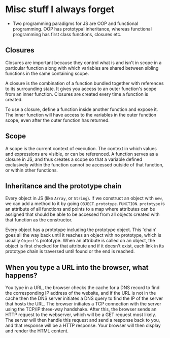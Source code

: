 # Misc stuff I always forget

- Two programming paradigms for JS are OOP and functional programming. OOP has prototypal inheritance, whereas functional programming has first class functions, closures etc.

## Closures

Closures are important because they control what is and isn't in scope in a particular function along with which variables are shared between sibling functions in the same containing scope.

A closure is the combination of a function bundled together with references to its surrounding state. It gives you access to an outer function's scope from an inner function. Closures are created every time a function is created.

To use a closure, define a function inside another function and expose it. The inner function will have access to the variables in the outer function scope, even after the outer function has returned.

## Scope

A scope is the current context of execution. The context in which values and expressions are visible, or can be referenced. A function serves as a closure in JS, and thus creates a scope so that a variable defined exclusively within the function cannot be accessed outside of that function, or within other functions.

## Inheritance and the prototype chain

Every object in JS (like `Array`, or `String`). If we construct an object with `new`, we can add a method to it by going `OBJECT.prototype.FUNCTION`. `prototype` is an attribute of all functions and points to a map where attributes can be assigned that should be able to be accessed from all objects created with that function as the constructor.

Every object has a prototype including the prototype object. This 'chain' goes all the way back until it reaches an object with no prototype, which is usually `Object`'s prototype. When an attribute is called on an object, the object is first checked for that attribute and if it doesn't exist, each link in its prototype chain is traversed until found or the end is reached.

## When you type a URL into the browser, what happens?

You type in a URL, the browser checks the cache for a DNS record to find the corresponding IP address of the website, and if the URL is not in the cache then the DNS server initiates a DNS query to find the IP of the server that hosts the URL. The browser initiates a TCP connection with the server using the TCP/IP three-way handshake. After this, the browser sends an HTTP request to the webserver, which will be a GET request most likely. The server will then handle this request and send a response back to you, and that response will be a HTTP response. Your browser will then display and render the HTML content.
